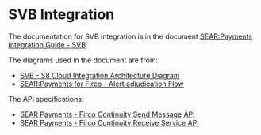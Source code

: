 # SVB Integration

The documentation for SVB integration is in the document [SEAR:Payments Integration Guide - SVB](https://docs.google.com/document/d/1z1DPOq1dbOqiUo947udy4qnwhbrrLxa-rBE9abAWgzU/edit?usp=sharing).

The diagrams used in the document are from:
- [SVB - S8 Cloud Integration Architecture Diagram](https://drive.google.com/file/d/1IzkTF02awUarP1oa_vAdkdkT0p-SQ-Gf/view?usp=sharing)
- [SEAR:Payments for Firco - Alert adjudication Flow](alert-adjudication-flow.puml)

The API specifications:
- [SEAR Payments - Firco Continuity Send Message API](../api/firco-send-message/openapi.yml)
- [SEAR Payments - Firco Continuity Receive Service API](../api/firco-receive-service/openapi.yml)
